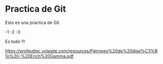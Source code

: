 # Practica de Git

Esto es una practica de Git

-1
-2
-3

Es todo !!!

https://profeuttec.yolasite.com/resources/Patrones%20de%20dise%C3%B1o%20-%20Erich%20Gamma.pdf




